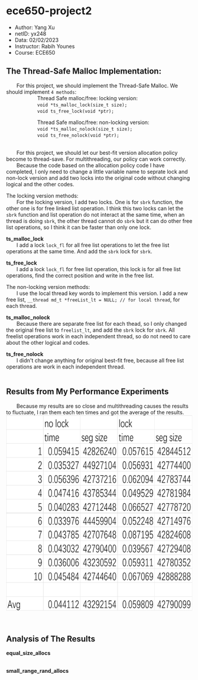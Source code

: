 # ece650-project2

 - Author: Yang Xu
 - netID: yx248
 - Data: 02/02/2023
 - Instructor: Rabih Younes
 - Course: ECE650

## The Thread-Safe Malloc Implementation:

&emsp;&emsp;For this project, we should implement the Thread-Safe Malloc. We should implement `4 methods`:<br>
&emsp;&emsp;&emsp;&emsp;&emsp;&emsp;Thread Safe malloc/free: locking version:<br>
&emsp;&emsp;&emsp;&emsp;&emsp;&emsp;`void *ts_malloc_lock(size_t size);`<br>
&emsp;&emsp;&emsp;&emsp;&emsp;&emsp;`void ts_free_lock(void *ptr);`<br>

&emsp;&emsp;&emsp;&emsp;&emsp;&emsp;Thread Safe malloc/free: non-locking version:<br>
&emsp;&emsp;&emsp;&emsp;&emsp;&emsp;`void *ts_malloc_nolock(size_t size);`<br>
&emsp;&emsp;&emsp;&emsp;&emsp;&emsp;`void ts_free_nolock(void *ptr);`<br>
<br>

&emsp;&emsp;For this project, we should let our best-fit version allocation policy become to thread-save. For multithreading, our policy can work correctly.<br>
&emsp;&emsp;Because the code based on the allocation policy code I have completed, I only need to change a little variable name to seprate lock and non-lock version and add two locks into the original code without changing logical and the other codes.

The locking version methods:<br>
&emsp;&emsp;For the locking version, I add two locks. One is for `sbrk` function, the other one is for free linked list operation. I think this two locks can let the `sbrk` function and list operation do not interact at the same time, when an thread is doing `sbrk`, the other thread cannot do `sbrk` but it can do other free list operations, so I think it can be faster than only one lock.<br>

**ts_malloc_lock**<br>
&emsp;&emsp;I add a lock `lock_fl` for all free list operations to let the free list operations at the same time. And add the `sbrk` lock for `sbrk`.<br>

**ts_free_lock**<br>
&emsp;&emsp;I add a lock `lock_fl` for free list operation, this lock is for all free list operations, find the correct position and write in the free list.<br>

The non-locking version methods:<br>
&emsp;&emsp;I use the local thread key words to implement this version. I add a new free list, `__thread md_t *freeList_lt = NULL; // for local thread`, for each thread. <br>

**ts_malloc_nolock**<br>
&emsp;&emsp;Because there are separate free list for each thead, so I only changed the original free list to `freelist_lt`, and add the `sbrk` lock for `sbrk`. All freelist operations work in each independent thread, so do not need to care about the other logical and codes.<br>

**ts_free_nolock**<br>
&emsp;&emsp;I didn't change anything for original best-fit free, because all free list operations are work in each independent thread.<br>
<br>

## Results from My Performance Experiments
&emsp;&emsp;Because my results are so close and multithreading causes the results to fluctuate, I ran them each ten times and got the average of the results.<br>
<img src="https://github.com/xuy50/ece650-project2/blob/main/result.png" width = "708" height = "527" alt="result"/>

<br>

## Analysis of The Results

**equal_size_allocs**<br>
&emsp;&emsp;<br>

**small_range_rand_allocs**<br>
&emsp;&emsp;<br>
<br>




